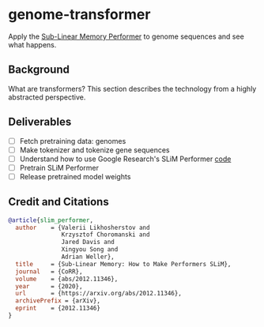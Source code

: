 # genome-transformer

Apply the [Sub-Linear Memory Performer](https://arxiv.org/pdf/2012.11346.pdf) to genome sequences and see what happens.

## Background

What are transformers? This section describes the technology from a highly abstracted perspective.

## Deliverables

- [ ] Fetch pretraining data: genomes
- [ ] Make tokenizer and tokenize gene sequences
- [ ] Understand how to use Google Research's SLiM Performer [code](https://github.com/google-research/google-research/tree/master/performer/models/slim_performer)
- [ ] Pretrain SLiM Performer
- [ ] Release pretrained model weights

## Credit and Citations

```bibtex
@article{slim_performer,
  author    = {Valerii Likhosherstov and
               Krzysztof Choromanski and
               Jared Davis and
               Xingyou Song and
               Adrian Weller},
  title     = {Sub-Linear Memory: How to Make Performers SLiM},
  journal   = {CoRR},
  volume    = {abs/2012.11346},
  year      = {2020},
  url       = {https://arxiv.org/abs/2012.11346},
  archivePrefix = {arXiv},
  eprint    = {2012.11346}
}
```

